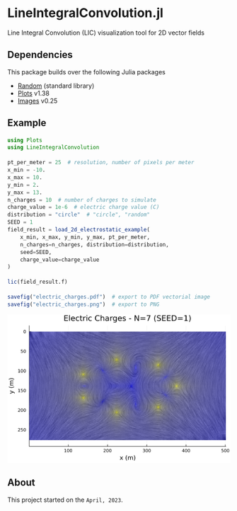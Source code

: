 # LineIntegralConvolution.jl

Line Integral Convolution (LIC) visualization tool for 2D vector fields

## Dependencies

This package builds over the following Julia packages

* [Random](https://docs.julialang.org/en/v1/stdlib/Random/) (standard library) 
* [Plots](https://docs.juliaplots.org/latest/tutorial/) v1.38
* [Images](https://juliaimages.org/latest/install/) v0.25

## Example

```julia
using Plots
using LineIntegralConvolution

pt_per_meter = 25  # resolution, number of pixels per meter
x_min = -10.
x_max = 10.
y_min = 2.
y_max = 13.
n_charges = 10  # number of charges to simulate
charge_value = 1e-6  # electric charge value (C)
distribution = "circle"  # "circle", "random"
SEED = 1
field_result = load_2d_electrostatic_example(
    x_min, x_max, y_min, y_max, pt_per_meter,
    n_charges=n_charges, distribution=distribution,
    seed=SEED,
    charge_value=charge_value
)

lic(field_result.f)

savefig("electric_charges.pdf")  # export to PDF vectorial image
savefig("electric_charges.png")  # export to PNG
```

![png](data/electric_charges.png)

## About

This project started on the `April, 2023`.
